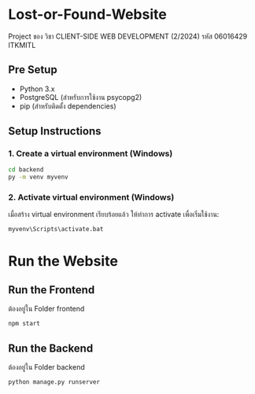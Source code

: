 # Lost-or-Found-Website
Project ของ วิชา CLIENT-SIDE WEB DEVELOPMENT (2/2024) รหัส 06016429 ITKMITL

## Pre Setup
- Python 3.x
- PostgreSQL (สำหรับการใช้งาน psycopg2)
- pip (สำหรับติดตั้ง dependencies)

## Setup Instructions

### 1. Create a virtual environment (Windows)
```bash
cd backend
py -m venv myvenv
```

### 2. Activate virtual environment (Windows)
เมื่อสร้าง virtual environment เรียบร้อยแล้ว ให้ทำการ activate เพื่อเริ่มใช้งาน:
```bash
myvenv\Scripts\activate.bat
```

# Run the Website
## Run the Frontend
ต้องอยู่ใน Folder frontend
```bash
npm start
```
## Run the Backend
ต้องอยู่ใน Folder backend
```bash
python manage.py runserver
```
